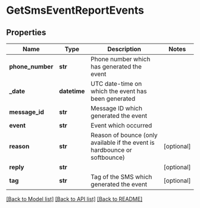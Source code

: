 # GetSmsEventReportEvents

## Properties
Name | Type | Description | Notes
------------ | ------------- | ------------- | -------------
**phone_number** | **str** | Phone number which has generated the event | 
**_date** | **datetime** | UTC date-time on which the event has been generated | 
**message_id** | **str** | Message ID which generated the event | 
**event** | **str** | Event which occurred | 
**reason** | **str** | Reason of bounce (only available if the event is hardbounce or softbounce) | [optional] 
**reply** | **str** |  | [optional] 
**tag** | **str** | Tag of the SMS which generated the event | [optional] 

[[Back to Model list]](../README.md#documentation-for-models) [[Back to API list]](../README.md#documentation-for-api-endpoints) [[Back to README]](../README.md)


